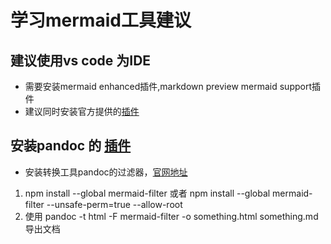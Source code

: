 # 学习mermaid工具建议

## 建议使用vs code 为IDE

* 需要安装mermaid enhanced插件,markdown preview mermaid support插件
* 建议同时安装官方提供的[插件](https://marketplace.visualstudio.com/items?itemName=vstirbu.vscode-mermaid-preview)

## 安装pandoc 的 [插件](https://mermaidjs.github.io/)

* 安装转换工具pandoc的过滤器，[官网地址](https://github.com/raghur/mermaid-filter)
1. npm install --global mermaid-filter 或者 npm install --global mermaid-filter --unsafe-perm=true --allow-root
2. 使用 pandoc -t html -F mermaid-filter -o something.html something.md 导出文档